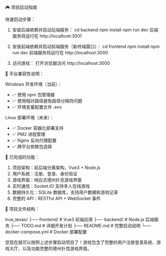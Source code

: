  🎮 项目启动指南

  快速启动步骤：

  1. 安装后端依赖并启动后端服务：
  cd backend
  npm install
  npm run dev
  后端服务将运行在 http://localhost:3001

  2. 安装前端依赖并启动前端服务（新终端窗口）：
  cd frontend
  npm install
  npm run dev
  前端服务将运行在 http://localhost:3000

  3. 访问游戏：
  打开浏览器访问 http://localhost:3000

  🔧 平台兼容性说明：

  Windows 开发环境（当前）：
  - ✅ 使用 npm 包管理器
  - ✅ 使用相对路径避免路径分隔符问题
  - ✅ 环境变量配置文件 .env

  Linux 部署环境（未来）：
  - ✅ Docker 容器化部署支持
  - ✅ PM2 进程管理
  - ✅ Nginx 反向代理配置
  - ✅ 跨平台依赖包选择

  🚀 已完成的功能：

  1. 项目架构：前后端分离架构，Vue3 + Node.js
  2. 用户系统：注册、登录、身份验证
  3. 游戏界面：响应式德州扑克游戏界面
  4. 实时通信：Socket.IO 支持多人在线游戏
  5. 数据持久化：SQLite 数据库，支持用户数据和游戏记录
  6. 完整的 API：RESTful API + WebSocket 事件

  📁 项目文件结构：

  true_texas/
  ├── frontend/          # Vue3 前端应用
  ├── backend/           # Node.js 后端服务
  ├── TODO.md           # 详细开发计划
  ├── README.md         # 完整启动说明
  └── docker-compose.yml # Docker 部署配置

  您现在就可以按照上述步骤启动项目了！游戏包含了完整的用户注册登录系统、游戏大厅、以及功能完整的德州扑克游戏界面。